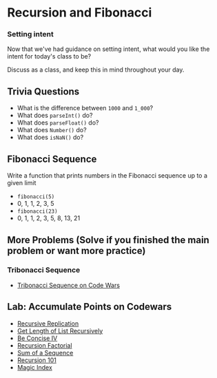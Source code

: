 # Recursion and Fibonacci

### Setting intent

Now that we've had guidance on setting intent, what would you like the intent for today's class to be?

Discuss as a class, and keep this in mind throughout your day.

## Trivia Questions

- What is the difference between `1000` and `1_000`?
- What does `parseInt()` do?
- What does `parseFloat()` do?
- What does `Number()` do?
- What does `isNaN()` do?

## Fibonacci Sequence

Write a function that prints numbers in the Fibonacci sequence up to a given limit

- `fibonacci(5)`
- 0, 1, 1, 2, 3, 5
- `fibonacci(23)`
- 0, 1, 1, 2, 3, 5, 8, 13, 21

## More Problems (Solve if you finished the main problem or want more practice)

### Tribonacci Sequence

- [Tribonacci Sequence on Code Wars](https://www.codewars.com/kata/556deca17c58da83c00002db)

## Lab: Accumulate Points on Codewars

- [Recursive Replication](https://www.codewars.com/kata/57547f9182655569ab0008c4/javascript)
- [Get Length of List Recursively](https://www.codewars.com/kata/57a83e447cb1f32de80000d5)
- [Be Concise IV](https://www.codewars.com/kata/5703c093022cd1aae90012c9)
- [Recursion Factorial](https://www.codewars.com/kata/5694cb0ec554589633000036)
- [Sum of a Sequence](https://www.codewars.com/kata/586f6741c66d18c22800010a)
- [Recursion 101](https://www.codewars.com/kata/5b752a42b11814b09c00005d)
- [Magic Index](https://www.codewars.com/kata/57d5fed61a6282bf6f002a5f)

